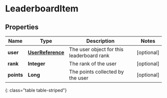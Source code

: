 # LeaderboardItem


## Properties

| Name | Type | Description | Notes |
| ------------ | ------------- | ------------- | ------------- |
| **user** | [**UserReference**](UserReference) | The user object for this leaderboard rank |  [optional] |
| **rank** | **Integer** | The rank of the user |  [optional] |
| **points** | **Long** | The points collected by the user |  [optional] |
{: class="table table-striped"}



